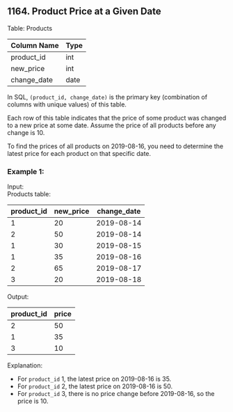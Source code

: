 ## 1164. Product Price at a Given Date

Table: Products

| Column Name | Type    |
|-------------|---------|
| product_id  | int     |
| new_price   | int     |
| change_date | date    |

In SQL, `(product_id, change_date)` is the primary key (combination of columns with unique values) of this table.

Each row of this table indicates that the price of some product was changed to a new price at some date. Assume the price of all products before any change is 10.

To find the prices of all products on 2019-08-16, you need to determine the latest price for each product on that specific date.

### Example 1:

Input:  
Products table:

| product_id | new_price | change_date |
|------------|-----------|-------------|
| 1          | 20        | 2019-08-14  |
| 2          | 50        | 2019-08-14  |
| 1          | 30        | 2019-08-15  |
| 1          | 35        | 2019-08-16  |
| 2          | 65        | 2019-08-17  |
| 3          | 20        | 2019-08-18  |

Output:

| product_id | price |
|------------|-------|
| 2          | 50    |
| 1          | 35    |
| 3          | 10    |

Explanation:
- For `product_id` 1, the latest price on 2019-08-16 is 35.
- For `product_id` 2, the latest price on 2019-08-16 is 50.
- For `product_id` 3, there is no price change before 2019-08-16, so the price is 10.
